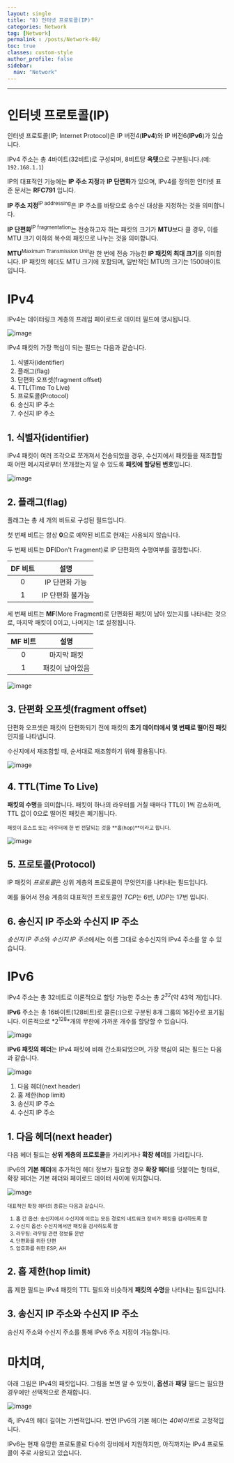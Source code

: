 ```yaml
---
layout: single
title: "8) 인터넷 프로토콜(IP)"
categories: Network
tag: [Network]
permalink : /posts/Network-08/
toc: true
classes: custom-style
author_profile: false
sidebar:
  nav: "Network"
---
```


<hr>

# 인터넷 프로토콜(IP)

인터넷 프로토콜(IP; Internet Protocol)은 IP 버전4(**IPv4**)와 IP 버전6(**IPv6**)가 있습니다.

IPv4 주소는 총 4바이트(32비트)로 구성되며, 8비트당 **옥텟**으로 구분됩니다.(예: `192.168.1.1`)

IP의 대표적인 기능에는 **IP 주소 지정**과 **IP 단편화**가 있으며, IPv4를 정의한 인터넷 표준 문서는 **RFC791** 입니다.

**IP 주소 지정**<sup>IP addressing</sup>은 IP 주소를 바탕으로 송수신 대상을 지정하는 것을 의미합니다.

**IP 단편화**<sup>IP fragmentation</sup>는 전송하고자 하는 패킷의 크기가 **MTU**보다 클 경우, 이를 MTU 크기 이하의 복수의 패킷으로 나누는 것을 의미합니다.

**MTU**<sup>Maximum Transmission Unit</sup>란 한 번에 전송 가능한 **IP 패킷의 최대 크기**를 의미합니다. IP 패킷의 헤더도 MTU 크기에 포함되며, 일반적인 MTU의 크기는 1500바이트 입니다.

# IPv4

IPv4는 데이터링크 계층의 프레임 페이로드로 데이터 필드에 명시됩니다.

<p id="img_center">
  <img 
        src="../../assets/images/Network/8-01.PNG"
        alt="image"
        title="image"
  >
</p>

IPv4 패킷의 가장 핵심이 되는 필드는 다음과 같습니다.

1. 식별자(identifier)
2. 플래그(flag)
3. 단편화 오프셋(fragment offset)
4. TTL(Time To Live)
5. 프로토콜(Protocol)
6. 송신지 IP 주소
7. 수신지 IP 주소

## 1. 식별자(identifier)

IPv4 패킷이 여러 조각으로 쪼개져서 전송되었을 경우, 수신지에서 패킷들을 재조합할 때 어떤 메시지로부터 쪼개졌는지 알 수 있도록 **패킷에 할당된 번호**입니다.

<p id="img_center">
  <img 
        src="../../assets/images/Network/8-02.PNG"
        alt="image"
        title="image"
  >
</p>

## 2. 플래그(flag)

플래그는 총 세 개의 비트로 구성된 필드입니다.

첫 번째 비트는 항상 **0**으로 예약된 비트로 현재는 사용되지 않습니다.

두 번째 비트는 **DF**(Don't Fragment)로 IP 단편화의 수행여부를 결정합니다.

|DF 비트|설명|
|:-:|:-:|
| 0 | IP 단편화 가능 |
| 1 | IP 단편화 불가능 |

세 번째 비트는 **MF**(More Fragment)로 단편화된 패킷이 남아 있는지를 나타내는 것으로, 마지막 패킷이 0이고, 나머지는 1로 설정됩니다.

|MF 비트|설명|
|:-:|:-:|
| 0 | 마지막 패킷 |
| 1 | 패킷이 남아있음 |

<p id="img_center">
  <img 
        src="../../assets/images/Network/8-03.PNG"
        alt="image"
        title="image"
  >
</p>

## 3. 단편화 오프셋(fragment offset)

단편화 오프셋은 패킷이 단편화되기 전에 패킷의 **초기 데이터에서 몇 번째로 떨어진 패킷**인지를 나타냅니다.

수신지에서 재조합할 때, 순서대로 재조합하기 위해 활용됩니다.

<p id="img_center">
  <img 
        src="../../assets/images/Network/8-04.PNG"
        alt="image"
        title="image"
  >
</p>

## 4. TTL(Time To Live)

**패킷의 수명**을 의미합니다. 패킷이 하나의 라우터를 거칠 때마다 TTL이 1씩 감소하며, TTL 값이 0으로 떨어진 패킷은 폐기됩니다.

<small>패킷이 호스트 또는 라우터에 한 번 전달되는 것을 **홉(hop)**이라고 합니다.</small>

<p id="img_center">
  <img 
        src="../../assets/images/Network/8-05.PNG"
        alt="image"
        title="image"
  >
</p>

## 5. 프로토콜(Protocol)

IP 패킷의 *프로토콜*은 상위 계층의 프로토콜이 무엇인지를 나타내는 필드입니다.

예를 들어서 전송 계층의 대표적인 프로토콜인 *TCP*는 6번, *UDP*는 17번 입니다.

## 6. 송신지 IP 주소와 수신지 IP 주소

*송신지 IP 주소*와 *수신지 IP 주소*에서는 이름 그대로 송수신지의 IPv4 주소를 알 수 있습니다.

# IPv6

IPv4 주소는 총 32비트로 이론적으로 할당 가능한 주소는 총 *2<sup>32</sup>*(약 43억 개)입니다.

**IPv6** 주소는 총 16바이트(128비트)로 콜론(:)으로 구분된 8개 그룹의 16진수로 표기됩니다. 이론적으로 *2<sup>128</sup>*개의 무한에 가까운 개수를 할당할 수 있습니다.

<p id="img_center">
  <img 
        src="../../assets/images/Network/8-06.PNG"
        alt="image"
        title="image"
  >
</p>

**IPv6 패킷의 헤더**는 IPv4 패킷에 비해 간소화되었으며, 가장 핵심이 되는 필드는 다음과 같습니다.

<p id="img_center">
  <img 
        src="../../assets/images/Network/8-07.PNG"
        alt="image"
        title="image"
  >
</p>

1. 다음 헤더(next header)
2. 홉 제한(hop limit)
3. 송신지 IP 주소
4. 수신지 IP 주소

## 1. 다음 헤더(next header)

다음 헤더 필드는 **상위 계층의 프로토콜**을 가리키거나 **확장 헤더**를 가리킵니다.

IPv6의 **기본 헤더**에 추가적인 헤더 정보가 필요할 경우 **확장 헤더**를 덧붙이는 형태로, 확장 헤더는 기본 헤더와 페이로드 데이터 사이에 위치합니다.

<p id="img_center">
  <img 
        src="../../assets/images/Network/8-08.PNG"
        alt="image"
        title="image"
  >
</p>

<small>
대표적인 확장 헤더의 종류는 다음과 같습니다.

1. 홉 간 옵션: 송신지에서 수신지에 이르는 모든 경로의 네트워크 장비가 패킷을 검사하도록 함
2. 수신지 옵션: 수신지에서만 패킷을 검사하도록 함
3. 라우팅: 라우팅 관련 정보를 운반
4. 단편화를 위한 단편
5. 암호화를 위한 ESP, AH
</small>

## 2. 홉 제한(hop limit)

홉 제한 필드는 IPv4 패킷의 TTL 필드와 비슷하게 **패킷의 수명**을 나타내는 필드입니다.

## 3. 송신지 IP 주소와 수신지 IP 주소

송신지 주소와 수신지 주소를 통해 IPv6 주소 지정이 가능합니다.

# 마치며,

아래 그림은 IPv4의 패킷입니다. 그림을 보면 알 수 있듯이, **옵션**과 **패딩** 필드는 필요한 경우에만 선택적으로 존재합니다.

<p id="img_center">
  <img 
        src="../../assets/images/Network/8-09.PNG"
        alt="image"
        title="image"
  >
</p>

즉, IPv4의 헤더 길이는 가변적입니다. 반면 IPv6의 기본 헤더는 *40바이트*로 고정적입니다.

IPv6는 현재 유망한 프로토콜로 다수의 장비에서 지원하지만, 아직까지는 IPv4 프로토콜이 주로 사용되고 있습니다.